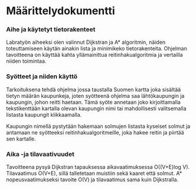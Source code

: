 # Määrittelydokumentti
### Aihe ja käytetyt tietorakenteet
Labratyön aiheeksi olen valinnut Dijkstran ja A* algoritmin, näiden toteuttamiseen käytän ainakin lista ja minimikeko tietorakenteita. Ohjelman tavoitteena on käyttää kahta yllämainittua reitinhakualgoritmia ja vertailla niiden toimintaa.  
### Syötteet ja niiden käyttö
Tarkoituksena tehdä ohjelma jossa taustalla Suomen kartta joka sisältää tietyn määrän kaupunkeja, joten syötteenä ohjelma saa lähtökaupungin ja kaupungin, johon reitti haetaan. Tämä syöte annetaan joko kirjoittamalla tekstikenttään kartalla olevan kaupungin nimi tai mahdollisesti valitsemalla listasta kaupungit klikkaamalla. 

Kaupungin nimellä pystytään hakemaan solmujen listasta kyseiset solmut ja antamaan ne syötteeksi reitinhakualgoritmeille, joka hakee reitin ja piirtää sen kartalle. 
### Aika -ja tilavaativuudet
Tavoitteena pysyä Dijkstran tapauksessa aikavaatimuksessa O((V+E)log V). Tilavaatimus O(V+E), sillä talletetaan muistiin sekä kaaret että solmut. A* nopeusvaatimukseksi tavoite O(V) ja tilavaatimus sama kuin Dijkstralla.


